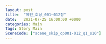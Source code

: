 ```yaml
---
layout: post
title:  "메인_회상_001~012장"
date:   2021-07-25 16:00:00 +0000
categories: Main
Tags: Story Main
SceneCode: ["scene_skip_cp001-012_q1_s10"]
---
```

